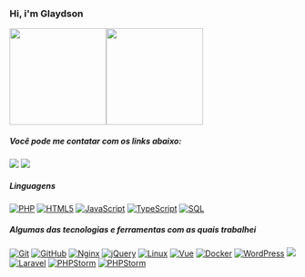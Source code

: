 ### Hi, i'm Glaydson

<div align="center" style="display: flex;">
  <img height="170em" src="https://github-readme-stats.vercel.app/api?username=mrglaydson&show_icons=true&theme=dracula&include_all_commits=false&count_private=true"/>	  
  <img height="170em" src="https://github-readme-stats.vercel.app/api/top-langs/?username=mrglaydson&layout=compact&langs_count=7&theme=dracula"/>
</div>

##### Você pode me contatar com os links abaixo:

<div>  
  <a href = "mailto:glaydson012@gmail.com"><img src="https://img.shields.io/badge/-Gmail-%23333?style=for-the-badge&logo=gmail&logoColor=white" target="_blank"></a>
  <a href="https://www.linkedin.com/in//glaydson-rodrigues-81b437147/" target="_blank"><img src="https://img.shields.io/badge/-LinkedIn-%230077B5?style=for-the-badge&logo=linkedin&logoColor=white" target="_blank"></a> 
</div>
  
##### Linguagens
<div><a target="_blank" rel="noopener noreferrer" href="https://camo.githubusercontent.com/8ad569ab8b94379adc7d961a49c102451299c64d6929b0587a553db5e55d9888/68747470733a2f2f696d672e736869656c64732e696f2f62616467652f2d5048502d3030303030303f7374796c653d666c6174266c6f676f3d706870"><img src="https://camo.githubusercontent.com/8ad569ab8b94379adc7d961a49c102451299c64d6929b0587a553db5e55d9888/68747470733a2f2f696d672e736869656c64732e696f2f62616467652f2d5048502d3030303030303f7374796c653d666c6174266c6f676f3d706870" alt="PHP" data-canonical-src="https://img.shields.io/badge/-PHP-000000?style=flat&amp;logo=php" style="max-width: 100%;"></a>
<a target="_blank" rel="noopener noreferrer" href="https://camo.githubusercontent.com/3fd58db04ae96181db91ff9cee08bca4ca6db9db8dd38f2063f26781eaeb67e4/68747470733a2f2f696d672e736869656c64732e696f2f62616467652f2d48544d4c352d3030303030303f7374796c653d666c6174266c6f676f3d68746d6c35"><img src="https://camo.githubusercontent.com/3fd58db04ae96181db91ff9cee08bca4ca6db9db8dd38f2063f26781eaeb67e4/68747470733a2f2f696d672e736869656c64732e696f2f62616467652f2d48544d4c352d3030303030303f7374796c653d666c6174266c6f676f3d68746d6c35" alt="HTML5" data-canonical-src="https://img.shields.io/badge/-HTML5-000000?style=flat&amp;logo=html5" style="max-width: 100%;"></a>
<a target="_blank" rel="noopener noreferrer" href="https://camo.githubusercontent.com/ddbeaac0298ab7864fff9ed11ff78cc48623e4ff75b6ba770ceeb80fb2aa9685/68747470733a2f2f696d672e736869656c64732e696f2f62616467652f2d4a6176615363726970742d3030303030303f7374796c653d666c6174266c6f676f3d6a617661736372697074"><img src="https://camo.githubusercontent.com/ddbeaac0298ab7864fff9ed11ff78cc48623e4ff75b6ba770ceeb80fb2aa9685/68747470733a2f2f696d672e736869656c64732e696f2f62616467652f2d4a6176615363726970742d3030303030303f7374796c653d666c6174266c6f676f3d6a617661736372697074" alt="JavaScript" data-canonical-src="https://img.shields.io/badge/-JavaScript-000000?style=flat&amp;logo=javascript" style="max-width: 100%;"></a>
<a target="_blank" rel="noopener noreferrer" href="https://camo.githubusercontent.com/e558e6bbb42a26cff82adc321b07018cc7d587cd38103f1edbf96fb69a518127/68747470733a2f2f696d672e736869656c64732e696f2f62616467652f2d547970655363726970742d3030303030303f7374796c653d666c6174266c6f676f3d74797065736372697074"><img src="https://camo.githubusercontent.com/e558e6bbb42a26cff82adc321b07018cc7d587cd38103f1edbf96fb69a518127/68747470733a2f2f696d672e736869656c64732e696f2f62616467652f2d547970655363726970742d3030303030303f7374796c653d666c6174266c6f676f3d74797065736372697074" alt="TypeScript" data-canonical-src="https://img.shields.io/badge/-TypeScript-000000?style=flat&amp;logo=typescript" style="max-width: 100%;"></a>
<a target="_blank" rel="noopener noreferrer" href="https://camo.githubusercontent.com/63fef2c7b5d2034736837289e27ff15ed40610663f888abdb936310e4fb6468b/68747470733a2f2f696d672e736869656c64732e696f2f62616467652f2d4d5953514c2d3030303030303f7374796c653d666c6174266c6f676f3d6d7973716c"><img alt="SQL" src="https://img.shields.io/badge/-SQL-000000?style=flat&amp;logo=SQL" style="max-width: 100%;"></a>
	</div>
 

##### Algumas das tecnologias e ferramentas com as quais trabalhei
	
<a target="_blank" rel="noopener noreferrer" href="https://camo.githubusercontent.com/357e3eb36c760ef3e46a978fabb3abfae3ae27d8966d50ff9569a4a77ade5a8c/68747470733a2f2f696d672e736869656c64732e696f2f62616467652f2d4769742d3232323232323f7374796c653d666c6174266c6f676f3d676974266c6f676f436f6c6f723d463035303332"><img src="https://camo.githubusercontent.com/357e3eb36c760ef3e46a978fabb3abfae3ae27d8966d50ff9569a4a77ade5a8c/68747470733a2f2f696d672e736869656c64732e696f2f62616467652f2d4769742d3232323232323f7374796c653d666c6174266c6f676f3d676974266c6f676f436f6c6f723d463035303332" alt="Git" data-canonical-src="https://img.shields.io/badge/-Git-222222?style=flat&amp;logo=git&amp;logoColor=F05032" style="max-width: 100%;"></a>
<a target="_blank" rel="noopener noreferrer" href="https://camo.githubusercontent.com/9c92b802afe3dd3ef50be8f07a0c63f9bedc01730645d1643ca5d1322498ebfa/68747470733a2f2f696d672e736869656c64732e696f2f62616467652f2d4769744875622d3232323232323f7374796c653d666c6174266c6f676f3d676974687562266c6f676f436f6c6f723d313831373137"><img src="https://camo.githubusercontent.com/9c92b802afe3dd3ef50be8f07a0c63f9bedc01730645d1643ca5d1322498ebfa/68747470733a2f2f696d672e736869656c64732e696f2f62616467652f2d4769744875622d3232323232323f7374796c653d666c6174266c6f676f3d676974687562266c6f676f436f6c6f723d313831373137" alt="GitHub" data-canonical-src="https://img.shields.io/badge/-GitHub-222222?style=flat&amp;logo=github&amp;logoColor=181717" style="max-width: 100%;"></a>
<a target="_blank" rel="noopener noreferrer" href="https://camo.githubusercontent.com/0be19545c55ff5f5346a26f7bbca311b57833572c0b3e0a9bbda26478f9b1617/68747470733a2f2f696d672e736869656c64732e696f2f62616467652f2d4e67696e782d3232323232323f7374796c653d666c6174266c6f676f3d4e67696e78266c6f676f436f6c6f723d7768697465266c6f676f436f6c6f723d303035324343"><img src="https://camo.githubusercontent.com/0be19545c55ff5f5346a26f7bbca311b57833572c0b3e0a9bbda26478f9b1617/68747470733a2f2f696d672e736869656c64732e696f2f62616467652f2d4e67696e782d3232323232323f7374796c653d666c6174266c6f676f3d4e67696e78266c6f676f436f6c6f723d7768697465266c6f676f436f6c6f723d303035324343" alt="Nginx" data-canonical-src="https://img.shields.io/badge/-Nginx-222222?style=flat&amp;logo=Nginx&amp;logoColor=white&amp;logoColor=0052CC" style="max-width: 100%;"></a>
<a target="_blank" rel="noopener noreferrer" href="https://camo.githubusercontent.com/46849fd58c949c7e01ce0a36712f2252b39a72c43e7bc6cab400c576f605b089/68747470733a2f2f696d672e736869656c64732e696f2f62616467652f2d6a51756572792d3232323232323f7374796c653d666c6174266c6f676f3d6a5175657279266c6f676f436f6c6f723d303736394144"><img src="https://camo.githubusercontent.com/46849fd58c949c7e01ce0a36712f2252b39a72c43e7bc6cab400c576f605b089/68747470733a2f2f696d672e736869656c64732e696f2f62616467652f2d6a51756572792d3232323232323f7374796c653d666c6174266c6f676f3d6a5175657279266c6f676f436f6c6f723d303736394144" alt="jQuery" data-canonical-src="https://img.shields.io/badge/-jQuery-222222?style=flat&amp;logo=jQuery&amp;logoColor=0769AD" style="max-width: 100%;"></a>
<a target="_blank" rel="noopener noreferrer" href="https://camo.githubusercontent.com/03c392221fa55a91d9ae56c17093635c5e6f4d51a92637bf07cdd6ab9111be6c/68747470733a2f2f696d672e736869656c64732e696f2f62616467652f2d4c696e75782d3232323232323f7374796c653d666c6174266c6f676f3d6c696e7578266c6f676f436f6c6f723d464343363234"><img src="https://camo.githubusercontent.com/03c392221fa55a91d9ae56c17093635c5e6f4d51a92637bf07cdd6ab9111be6c/68747470733a2f2f696d672e736869656c64732e696f2f62616467652f2d4c696e75782d3232323232323f7374796c653d666c6174266c6f676f3d6c696e7578266c6f676f436f6c6f723d464343363234" alt="Linux" data-canonical-src="https://img.shields.io/badge/-Linux-222222?style=flat&amp;logo=linux&amp;logoColor=FCC624" style="max-width: 100%;"></a>
<a target="_blank" rel="noopener noreferrer" href="https://camo.githubusercontent.com/3fa55e4356c690b288d628f43f86092c1c0bed35d95af3be18c3f36efe538c88/68747470733a2f2f696d672e736869656c64732e696f2f62616467652f2d5675652d3232323232323f7374796c653d666c6174266c6f676f3d5675654a53266c6f676f436f6c6f723d363144414642"><img src="https://camo.githubusercontent.com/3fa55e4356c690b288d628f43f86092c1c0bed35d95af3be18c3f36efe538c88/68747470733a2f2f696d672e736869656c64732e696f2f62616467652f2d5675652d3232323232323f7374796c653d666c6174266c6f676f3d5675654a53266c6f676f436f6c6f723d363144414642" alt="Vue" data-canonical-src="https://img.shields.io/badge/-Vue-222222?style=flat&amp;logo=Vue&amp;logoColor=61DAFB" style="max-width: 100%;"></a>
<a target="_blank" rel="noopener noreferrer" href="https://camo.githubusercontent.com/49345fe36815a1664e590db38fcea5ab86027ada4dbc4d8db7f7c93d532cd4f8/68747470733a2f2f696d672e736869656c64732e696f2f62616467652f2d446f636b65722d3232323232323f7374796c653d666c6174266c6f676f3d446f636b6572266c6f676f436f6c6f723d313537354639"><img src="https://camo.githubusercontent.com/49345fe36815a1664e590db38fcea5ab86027ada4dbc4d8db7f7c93d532cd4f8/68747470733a2f2f696d672e736869656c64732e696f2f62616467652f2d446f636b65722d3232323232323f7374796c653d666c6174266c6f676f3d446f636b6572266c6f676f436f6c6f723d313537354639" alt="Docker" data-canonical-src="https://img.shields.io/badge/-Docker-222222?style=flat&amp;logo=Docker&amp;logoColor=1575F9" style="max-width: 100%;"></a>
<a target="_blank" rel="noopener noreferrer" href="https://camo.githubusercontent.com/79bac243f72a7ca9b9868fad39ae4ad2fac0fd844e2a79c5df3f828046a4f67a/68747470733a2f2f696d672e736869656c64732e696f2f62616467652f2d576f726450726573732d3232323232323f7374796c653d666c6174266c6f676f3d576f72645072657373266c6f676f436f6c6f723d313537354639"><img src="https://camo.githubusercontent.com/79bac243f72a7ca9b9868fad39ae4ad2fac0fd844e2a79c5df3f828046a4f67a/68747470733a2f2f696d672e736869656c64732e696f2f62616467652f2d576f726450726573732d3232323232323f7374796c653d666c6174266c6f676f3d576f72645072657373266c6f676f436f6c6f723d313537354639" alt="WordPress" data-canonical-src="https://img.shields.io/badge/-WordPress-222222?style=flat&amp;logo=WordPress&amp;logoColor=1575F9" style="max-width: 100%;"></a>
<a target="_blank" rel="noopener noreferrer" href="https://camo.githubusercontent.com/79bac243f72a7ca9b9868fad39ae4ad2fac0fd844e2a79c5df3f828046a4f67a/68747470733a2f2f696d672e736869656c64732e696f2f62616467652f2d576f726450726573732d3232323232323f7374796c653d666c6174266c6f676f3d576f72645072657373266c6f676f436f6c6f723d313537354639"><img src="https://img.shields.io/badge/-WooCommerce-222222?style=flat&amp;logo=Woo" style="max-width: 100%;"></a>
<a target="_blank" rel="noopener noreferrer" href="https://camo.githubusercontent.com/2b58987153e2c00962fbcaf8523129c55052b725bfe47988d98218cf24b14453/68747470733a2f2f696d672e736869656c64732e696f2f62616467652f2d4c61726176656c2d3232323232323f7374796c653d666c6174266c6f676f3d4c61726176656c266c6f676f436f6c6f723d726564"><img src="https://camo.githubusercontent.com/2b58987153e2c00962fbcaf8523129c55052b725bfe47988d98218cf24b14453/68747470733a2f2f696d672e736869656c64732e696f2f62616467652f2d4c61726176656c2d3232323232323f7374796c653d666c6174266c6f676f3d4c61726176656c266c6f676f436f6c6f723d726564" alt="Laravel" data-canonical-src="https://img.shields.io/badge/-Laravel-222222?style=flat&amp;logo=Laravel&amp;logoColor=red" style="max-width: 100%;"></a>
<a target="_blank" rel="noopener noreferrer" href="https://camo.githubusercontent.com/917274b68a57fbb2486ae7843a0a7119b9fafba9bbf072eb76719faa9aa29a1d/68747470733a2f2f696d672e736869656c64732e696f2f62616467652f2d50485053746f726d2d3232323232323f7374796c653d666c6174266c6f676f3d50485053746f726d266c6f676f436f6c6f723d707572706c65"><img alt="PHPStorm" src="https://img.shields.io/badge/-MySQL-222222?style=flat&amp;logo=mysql&amp;" style="max-width: 100%;"></a>
<a target="_blank" rel="noopener noreferrer" href="https://camo.githubusercontent.com/917274b68a57fbb2486ae7843a0a7119b9fafba9bbf072eb76719faa9aa29a1d/68747470733a2f2f696d672e736869656c64732e696f2f62616467652f2d50485053746f726d2d3232323232323f7374796c653d666c6174266c6f676f3d50485053746f726d266c6f676f436f6c6f723d707572706c65"><img src="https://camo.githubusercontent.com/917274b68a57fbb2486ae7843a0a7119b9fafba9bbf072eb76719faa9aa29a1d/68747470733a2f2f696d672e736869656c64732e696f2f62616467652f2d50485053746f726d2d3232323232323f7374796c653d666c6174266c6f676f3d50485053746f726d266c6f676f436f6c6f723d707572706c65" alt="PHPStorm" data-canonical-src="https://img.shields.io/badge/-PHPStorm-222222?style=flat&amp;logo=PHPStorm&amp;logoColor=purple" style="max-width: 100%;"></a>
 

<!--
![Snake animation](https://github.com/rafaballerini/rafaballerini/blob/output/github-contribution-grid-snake.svg)
**mrglaydson/mrglaydson** is a ✨ _special_ ✨ repository because its `README.md` (this file) appears on your GitHub profile.

Here are some ideas to get you started:

- 🔭 I’m currently working on ...
- 🌱 I’m currently learning ...
- 👯 I’m looking to collaborate on ...
- 🤔 I’m looking for help with ...
- 💬 Ask me about ...
- 📫 How to reach me: ...
- 😄 Pronouns: ...
- ⚡ Fun fact: ...
-->
